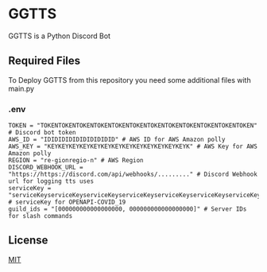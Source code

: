 # GGTTS
GGTTS is a Python Discord Bot

## Required Files
To Deploy GGTTS from this repository you need some additional files with main.py

### .env
```
TOKEN = "TOKENTOKENTOKENTOKENTOKENTOKENTOKENTOKENTOKENTOKENTOKENTOKEN" # Discord bot token
AWS_ID = "IDIDIDIDIDIDIDIDIDID" # AWS ID for AWS Amazon polly
AWS_KEY = "KEYKEYKEYKEYKEYKEYKEYKEYKEYKEYKEYKEYKEYK" # AWS Key for AWS Amazon polly
REGION = "re-gionregio-n" # AWS Region
DISCORD_WEBHOOK_URL = "https://https://discord.com/api/webhooks/........." # Discord Webhook url for logging tts uses
serviceKey = "serviceKeyserviceKeyserviceKeyserviceKeyserviceKeyserviceKeyserviceKeyserviceKeyserviceKeyserviceKey" # serviceKey for OPENAPI-COVID_19
guild_ids = "[000000000000000000, 000000000000000000]" # Server IDs for slash commands
```

## License
[MIT](https://choosealicense.com/licenses/mit/)
